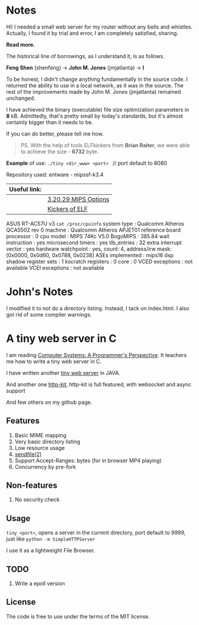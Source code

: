 Notes
=====

Hi! I needed a small web server for my router without any bells and whistles. Actually, I found it by trial and error, I am completely satisfied, sharing.

**Read more.**

The historical line of borrowings, as I understand it, is as follows.

**Feng Shen** (shenfeng) -> **John M. Jones** (jmjatlanta) -> **I**

To be honest, I didn't change anything fundamentally in the source code. I returned the ability to use in a local network, as it was in the source. The rest of the improvements made by John M. Jones (jmjatlanta) remained unchanged.

I have achieved the binary (executable) file size optimization parameters in **8** kB. Admittedly, that's pretty small by today's standards, but it's almost certainly bigger than it needs to be. 

If you can do better, please tell me how.

> PS. 
With the help of tools ELFkickers from **Brian Raiter**, we were able to achieve the size - **6732** byte.

**Example** of use: `./tiny <dir_www> <port> `			// port default to 8080

Repository used: entware - mipssf-k3.4

|Useful link:|  |
|------------|--|
|            |[3.20.29 MIPS   Options](https://gcc.gnu.org/onlinedocs/gcc/MIPS-Options.html)
|            |[Kickers of ELF](https://www.muppetlabs.com/~breadbox/software/elfkickers.html)


ASUS RT-AC57U v3
`cat /proc/cpuinfo`
system type		: Qualcomm Atheros QCA5502 rev 0
machine			: Qualcomm Atheros APJET01 reference board
processor		: 0
cpu model		: MIPS 74Kc V5.0
BogoMIPS		: 385.84
wait instruction	: yes
microsecond timers	: yes
tlb_entries		: 32
extra interrupt vector	: yes
hardware watchpoint	: yes, count: 4, address/irw mask: [0x0000, 0x0d60, 0x0788, 0x0238]
ASEs implemented	: mips16 dsp
shadow register sets	: 1
kscratch registers	: 0
core			: 0
VCED exceptions		: not available
VCEI exceptions		: not available

John's Notes
============

I modified it to not do a directory listing. Instead, I tack on index.html. I also
got rid of some compiler warnings.

A tiny web server in C
======================

I am reading
[Computer Systems: A Programmer's Perspective](http://csapp.cs.cmu.edu/).
It teachers me how to write a tiny web server in C.

I have written another
[tiny web server](https://github.com/shenfeng/nio-httpserver) in JAVA.

And another one [http-kit](https://github.com/http-kit/http-kit), http-kit is full featured, with websocket and async support

And few others on my github page.

Features
--------

1. Basic MIME mapping
2. Very basic directory listing
3. Low resource usage
4. [sendfile(2)](http://kernel.org/doc/man-pages/online/pages/man2/sendfile.2.html)
5. Support Accept-Ranges: bytes (for in browser MP4 playing)
6. Concurrency by pre-fork

Non-features
------------

1. No security check

Usage
-----

`tiny <port>`, opens a server in the current directory, port
default to 9999, just like `python -m SimpleHTTPServer`

I use it as a lightweight File Browser.


TODO
----

1. Write a epoll version


License
-------

The code is free to use under the terms of the MIT license.
